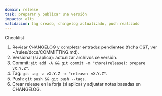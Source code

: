 ```yaml
---
domain: release
task: preparar y publicar una versión
impacto: alto
validacion: tag creado, changelog actualizado, push realizado
---
```

<!-- markdownlint-disable MD041 -->

Checklist
1) Revisar CHANGELOG y completar entradas pendientes (fecha CST, ver ~/rules/docs/COMMITTING.md).
2) Versionar (si aplica): actualizar archivos de versión.
3) Commit: `git add -A && git commit -m "chore(release): prepare vX.Y.Z"`.
4) Tag: `git tag -a vX.Y.Z -m "release: vX.Y.Z"`.
5) Push: `git push && git push --tags`.
6) Crear release en la forja (si aplica) y adjuntar notas basadas en CHANGELOG.

